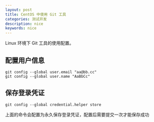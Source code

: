 ```yaml
---
layout: post
title: CentOS 中使用 Git 工具
categories: 测试开发
description: nice
keywords: nice
---
```


Linux 环境下 Git 工具的使用配置。

## 配置用户信息

``` shell
git config --global user.email "aa@bb.cc"
git config --global user.name "AaBbCc"
```

## 保存登录凭证

``` shell
git config --global credential.helper store
```

上面的命令会配置为永久保存登录凭证，配置后需要提交一次才能保存成功
